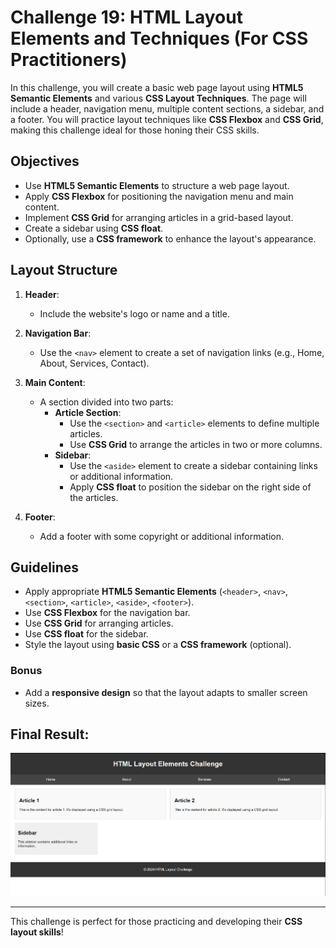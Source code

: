 # Challenge 19: HTML Layout Elements and Techniques (For CSS Practitioners)

In this challenge, you will create a basic web page layout using **HTML5 Semantic Elements** and various **CSS Layout Techniques**. The page will include a header, navigation menu, multiple content sections, a sidebar, and a footer. You will practice layout techniques like **CSS Flexbox** and **CSS Grid**, making this challenge ideal for those honing their CSS skills.

## Objectives

- Use **HTML5 Semantic Elements** to structure a web page layout.
- Apply **CSS Flexbox** for positioning the navigation menu and main content.
- Implement **CSS Grid** for arranging articles in a grid-based layout.
- Create a sidebar using **CSS float**.
- Optionally, use a **CSS framework** to enhance the layout's appearance.

## Layout Structure

1. **Header**:
   - Include the website's logo or name and a title.
   
2. **Navigation Bar**:
   - Use the `<nav>` element to create a set of navigation links (e.g., Home, About, Services, Contact).

3. **Main Content**:
   - A section divided into two parts:
     - **Article Section**:
       - Use the `<section>` and `<article>` elements to define multiple articles.
       - Use **CSS Grid** to arrange the articles in two or more columns.
     - **Sidebar**:
       - Use the `<aside>` element to create a sidebar containing links or additional information.
       - Apply **CSS float** to position the sidebar on the right side of the articles.

4. **Footer**:
   - Add a footer with some copyright or additional information.

## Guidelines

- Apply appropriate **HTML5 Semantic Elements** (`<header>`, `<nav>`, `<section>`, `<article>`, `<aside>`, `<footer>`).
- Use **CSS Flexbox** for the navigation bar.
- Use **CSS Grid** for arranging articles.
- Use **CSS float** for the sidebar.
- Style the layout using **basic CSS** or a **CSS framework** (optional).

### Bonus

- Add a **responsive design** so that the layout adapts to smaller screen sizes.

## Final Result:

![Final Result Image](../Result%20Images/FinalResultChallenge19.png)

---

This challenge is perfect for those practicing and developing their **CSS layout skills**!
